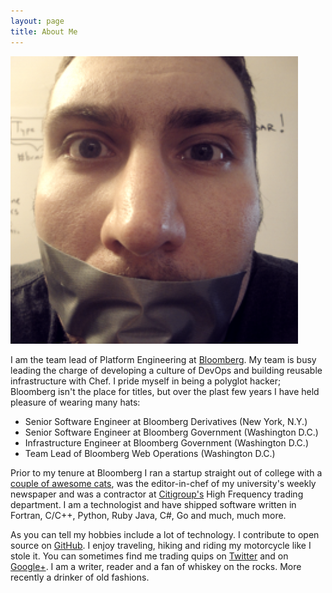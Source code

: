 ```yaml
---
layout: page
title: About Me
---
```

![Me](/public/img/duct_tape.png)

I am the team lead of Platform Engineering at [Bloomberg][1]. My team
is busy leading the charge of developing a culture of DevOps and
building reusable infrastructure with Chef. I pride myself in being a
polyglot hacker; Bloomberg isn't the place for titles, but over the
plast few years I have held pleasure of wearing many hats:

- Senior Software Engineer at Bloomberg Derivatives (New York, N.Y.)
- Senior Software Engineer at Bloomberg Government (Washington D.C.)
- Infrastructure Engineer at Bloomberg Government (Washington D.C.)
- Team Lead of Bloomberg Web Operations (Washington D.C.)

Prior to my tenure at Bloomberg I ran a startup straight out of
college with a [couple of awesome cats][2], was the editor-in-chef of
my university's weekly newspaper and was a contractor at
[Citigroup's][3] High Frequency trading department. I am a
technologist and have shipped software written in Fortran, C/C++,
Python, Ruby Java, C#, Go and much, much more.

As you can tell my hobbies include a lot of technology. I contribute
to open source on [GitHub][4]. I enjoy traveling, hiking and riding my
motorcycle like I stole it. You can sometimes find me trading quips on
[Twitter][5] and on [Google+][6]. I am a writer, reader and a fan of
whiskey on the rocks. More recently a drinker of old fashions.

[1]: http://careers.bloomberg.com "Careers at Bloomberg"
[2]: http://zinkkinc.com
[3]: http://citi.com
[4]: https://github.com/johnbellone
[5]: https://twitter.com/johnbellone
[6]: https://plus.google.com/+JohnBellone
